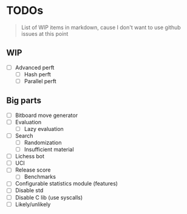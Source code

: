 # TODOs

> List of WIP items in markdown, cause I don't want to use github issues at this point

## WIP

- [ ] Advanced perft
  - [ ] Hash perft
  - [ ] Parallel perft

## Big parts

- [ ] Bitboard move generator
- [ ] Evaluation
  - [ ] Lazy evaluation
- [ ] Search
  - [ ] Randomization
  - [ ] Insufficient material
- [ ] Lichess bot
- [ ] UCI
- [ ] Release score
  - [ ] Benchmarks
- [ ] Configurable statistics module (features)
- [ ] Disable std
- [ ] Disable C lib (use syscalls)
- [ ] Likely/unlikely